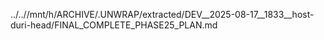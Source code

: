 ../..//mnt/h/ARCHIVE/.UNWRAP/extracted/DEV__2025-08-17__1833__host-duri-head/FINAL_COMPLETE_PHASE25_PLAN.md